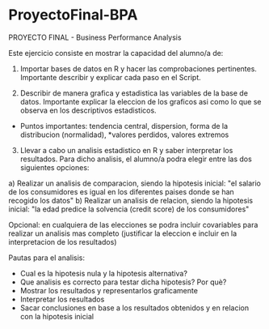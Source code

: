 # ProyectoFinal-BPA
PROYECTO FINAL - Business Performance Analysis

Este ejercicio consiste en mostrar la capacidad del alumno/a de:

1. Importar bases de datos en R y hacer las comprobaciones pertinentes. Importante describir y explicar cada paso en el Script.

2. Describir de manera grafica y estadistica las variables de la base de datos. Importante explicar la eleccion de los graficos asi como lo que se observa en los descriptivos estadisticos.

* Puntos importantes: tendencia central, dispersion, forma de la distribucion (normalidad), *valores perdidos, valores extremos

3. Llevar a cabo un analisis estadistico en R y saber interpretar los resultados.
Para dicho analisis, el alumno/a podra elegir entre las dos siguientes opciones:

a) Realizar un analisis de comparacion, siendo la hipotesis inicial: "el salario de los consumidores es igual en los diferentes paises donde se han recogido los datos" 
b) Realizar un analisis de relacion, siendo la hipotesis inicial: "la edad predice la solvencia (credit score) de los consumidores"

Opcional: en cualquiera de las elecciones se podra incluir covariables para realizar un analisis mas completo (justificar la eleccion e incluir en la interpretacion de los resultados)

Pautas para el analisis:

* Cual es la hipotesis nula y la hipotesis alternativa?
* Que analisis es correcto para testar dicha hipotesis? Por què?
* Mostrar los resultados y representarlos graficamente
* Interpretar los resultados
* Sacar conclusiones en base a los resultados obtenidos y en relacion con la hipotesis inicial
